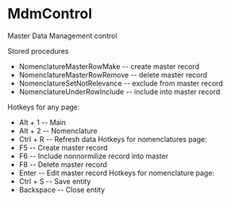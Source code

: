 # MdmControl

Master Data Management control

Stored procedures
- NomenclatureMasterRowMake   -- create master record
- NomenclatureMasterRowRemove -- delete master record
- NomenclatureSetNotRelevance -- exclude from master record
- NomenclatureUnderRowInclude -- include into master record

Hotkeys for any page:
- Alt + 1   -- Main
- Alt + 2   -- Nomenclature
- Ctrl + R  -- Refresh data
Hotkeys for nomenclatures page:
- F5        -- Create master record
- F6        -- Include nonnormilize record into master
- F8        -- Delete master record
- Enter     -- Edit master record
Hotkeys for nomenclature page:
- Ctrl + S  -- Save entity
- Backspace -- Close entity
